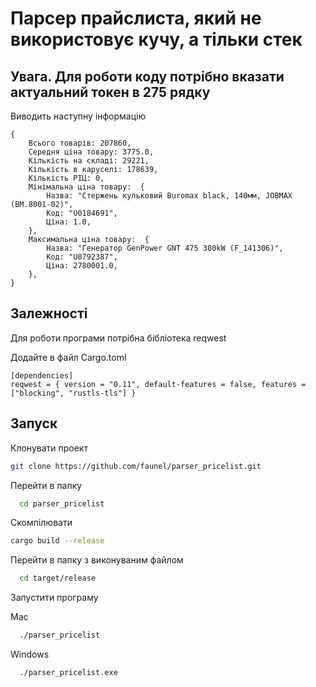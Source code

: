  
# Парсер прайслиста, який не використовує кучу, а тільки стек

## Увага. Для роботи коду потрібно вказати актуальний токен в 275 рядку

Виводить наступну інформацію

```
{
    Всього товарів: 207860,
    Середня ціна товару: 3775.0,
    Кількість на складі: 29221,
    Кількість в каруселі: 178639,
    Кількість РІЦ: 0,
    Мінімальна ціна товару:  {
        Назва: "Стержень кульковий Buromax black, 140мм, JOBMAX (BM.8001-02)",
        Код: "U0184691",
        Ціна: 1.0,
    },
    Максимальна ціна товару:  {
        Назва: "Генератор GenPower GNT 475 380kW (F_141306)",
        Код: "U0792387",
        Ціна: 2780001.0,
    },
}
```

## Залежності
Для роботи програми потрібна бібліотека reqwest

Додайте в файл Cargo.toml

```
[dependencies]
reqwest = { version = "0.11", default-features = false, features = ["blocking", "rustls-tls"] }
```

## Запуск

Клонувати проект

~~~bash  
git clone https://github.com/faunel/parser_pricelist.git
~~~

Перейти в папку 

~~~bash  
  cd parser_pricelist
~~~

Скомпілювати

~~~bash  
cargo build --release
~~~

Перейти в папку з виконуваним файлом 

~~~bash  
  cd target/release
~~~

Запустити програму

Mac

~~~bash  
  ./parser_pricelist
~~~

Windows

~~~bash  
  ./parser_pricelist.exe
~~~
